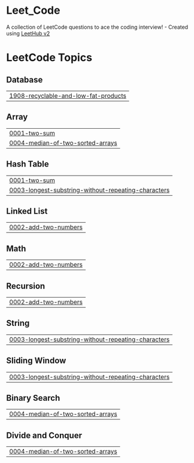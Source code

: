 # Leet_Code
A collection of LeetCode questions to ace the coding interview! - Created using [LeetHub v2](https://github.com/arunbhardwaj/LeetHub-2.0)

<!---LeetCode Topics Start-->
# LeetCode Topics
## Database
|  |
| ------- |
| [1908-recyclable-and-low-fat-products](https://github.com/VaibhavSalonia1212/Leet_Code/tree/master/1908-recyclable-and-low-fat-products) |
## Array
|  |
| ------- |
| [0001-two-sum](https://github.com/VaibhavSalonia1212/Leet_Code/tree/master/0001-two-sum) |
| [0004-median-of-two-sorted-arrays](https://github.com/VaibhavSalonia1212/Leet_Code/tree/master/0004-median-of-two-sorted-arrays) |
## Hash Table
|  |
| ------- |
| [0001-two-sum](https://github.com/VaibhavSalonia1212/Leet_Code/tree/master/0001-two-sum) |
| [0003-longest-substring-without-repeating-characters](https://github.com/VaibhavSalonia1212/Leet_Code/tree/master/0003-longest-substring-without-repeating-characters) |
## Linked List
|  |
| ------- |
| [0002-add-two-numbers](https://github.com/VaibhavSalonia1212/Leet_Code/tree/master/0002-add-two-numbers) |
## Math
|  |
| ------- |
| [0002-add-two-numbers](https://github.com/VaibhavSalonia1212/Leet_Code/tree/master/0002-add-two-numbers) |
## Recursion
|  |
| ------- |
| [0002-add-two-numbers](https://github.com/VaibhavSalonia1212/Leet_Code/tree/master/0002-add-two-numbers) |
## String
|  |
| ------- |
| [0003-longest-substring-without-repeating-characters](https://github.com/VaibhavSalonia1212/Leet_Code/tree/master/0003-longest-substring-without-repeating-characters) |
## Sliding Window
|  |
| ------- |
| [0003-longest-substring-without-repeating-characters](https://github.com/VaibhavSalonia1212/Leet_Code/tree/master/0003-longest-substring-without-repeating-characters) |
## Binary Search
|  |
| ------- |
| [0004-median-of-two-sorted-arrays](https://github.com/VaibhavSalonia1212/Leet_Code/tree/master/0004-median-of-two-sorted-arrays) |
## Divide and Conquer
|  |
| ------- |
| [0004-median-of-two-sorted-arrays](https://github.com/VaibhavSalonia1212/Leet_Code/tree/master/0004-median-of-two-sorted-arrays) |
<!---LeetCode Topics End-->